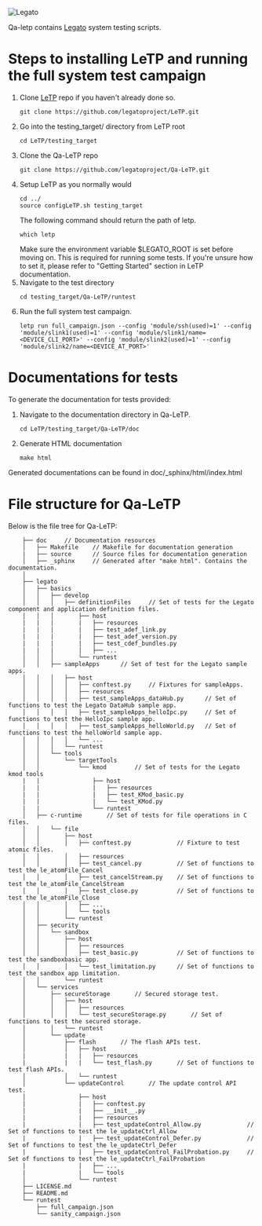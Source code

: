 ![Legato](https://legato.io/resources/img/legato_logo.png)

Qa-letp contains <A HREF="https://github.com/legatoproject/legato-af">
Legato</A> system testing scripts.

# Steps to installing LeTP and running the full system test campaign

1. Clone <A HREF="https://github.com/legatoproject/LeTP">LeTP</A> repo if you haven't already done so. <br>
    ```
    git clone https://github.com/legatoproject/LeTP.git
    ```
2. Go into the testing_target/ directory from LeTP root
    ```
    cd LeTP/testing_target
    ```
3. Clone the Qa-LeTP repo
    ```
    git clone https://github.com/legatoproject/Qa-LeTP.git
    ```
4. Setup LeTP as you normally would
    ```
    cd ../
    source configLeTP.sh testing_target
    ```
    The following command should return the path of letp.
    ```
    which letp
    ```
    Make sure the environment variable $LEGATO_ROOT is set before moving on.
    This is required for running some tests.
    If you're unsure how to set it, please refer to "Getting Started" section in LeTP documentation.
5. Navigate to the test directory
    ```
    cd testing_target/Qa-LeTP/runtest
    ```
6. Run the full system test campaign.
    ```
    letp run full_campaign.json --config 'module/ssh(used)=1' --config 'module/slink1(used)=1' --config 'module/slink1/name=<DEVICE_CLI_PORT>' --config 'module/slink2(used)=1' --config 'module/slink2/name=<DEVICE_AT_PORT>'
    ```

# Documentations for tests

To generate the documentation for tests provided:

1. Navigate to the documentation directory in Qa-LeTP.
    ```
    cd LeTP/testing_target/Qa-LeTP/doc
    ```
2. Generate HTML documentation
    ```
    make html
    ```
Generated documentations can be found in doc/_sphinx/html/index.html

# File structure for Qa-LeTP

Below is the file tree for Qa-LeTP:

```
    ├── doc     // Documentation resources
    │   ├── Makefile    // Makefile for documentation generation
    |   ├── source      // Source files for documentation generation
    │   ├── _sphinx     // Generated after "make html". Contains the documentation.
    │
    ├── legato
    │   ├── basics
    │   │   ├── develop
    │   │   │   ├── definitionFiles     // Set of tests for the Legato component and application definition files.
    │   │   │       ├── host
    |   |   |       |   ├── resources
    |   |   |       |   ├── test_adef_link.py
    |   |   |       |   ├── test_adef_version.py
    |   |   |       |   ├── test_cdef_bundles.py
    |   |   |       |   ├── ...
    │   │   │       └── runtest
    │   │   ├── sampleApps      // Set of test for the Legato sample apps.
    │   │   │   ├── host
    │   │   │   │   ├── conftest.py     // Fixtures for sampleApps.
    │   │   │   │   ├── resources
    │   │   │   │   ├── test_sampleApps_dataHub.py      // Set of functions to test the Legato DataHub sample app.
    │   │   │   │   ├── test_sampleApps_helloIpc.py     // Set of functions to test the HelloIpc sample app.
    │   │   │   │   ├── test_sampleApps_helloWorld.py   // Set of functions to test the helloWorld sample app.
    │   │   │   │   └── ...
    │   │   │   └── runtest
    │   │   └── tools
    │   │       └── targetTools
    │   │           └── kmod        // Set of tests for the Legato kmod tools
    |   |               ├── host
    |   |               |   ├── resources
    |   |               |   ├── test_KMod_basic.py
    |   |               |   └── test_KMod.py
    |   |               └── runtest
    │   ├── c-runtime       // Set of tests for file operations in C files.
    │   │   └── file
    │   │       ├── host
    │   │       │   ├── conftest.py             // Fixture to test atomic files.
    │   │       │   ├── resources
    │   │       │   ├── test_cancel.py          // Set of functions to test the le_atomFile_Cancel
    │   │       │   ├── test_cancelStream.py    // Set of functions to test the le_atomFile_CancelStream
    │   │       │   ├── test_close.py           // Set of functions to test the le_atomFile_Close
    │   │       │   ├── ...
    │   │       │   └── tools
    │   │       └── runtest
    │   ├── security
    │   │   └── sandbox
    │   │       ├── host
    │   │       │   ├── resources
    │   │       │   ├── test_basic.py           // Set of functions to test the sandboxbasic app.
    │   │       │   └── test_limitation.py      // Set of functions to test the sandbox app limitation.
    │   │       └── runtest
    │   └── services
    │       ├── secureStorage       // Secured storage test.
    │       │   ├── host
    │       │   │   ├── resources
    │       │   │   └── test_secureStorage.py       // Set of functions to test the secured storage.
    │       │   └── runtest
    │       └── update
    │           ├── flash       // The flash APIs test.
    │           │   ├── host
    |           |   |   ├── resources
    |           |   |   └── test_flash.py       // Set of functions to test flash APIs.
    │           │   └── runtest
    │           └── updateControl       // The update control API test.
    │               ├── host
    |               |   ├── conftest.py
    |               |   ├── __init__.py
    |               |   ├── resources
    |               |   ├── test_updateControl_Allow.py             // Set of functions to test the le_updateCtrl_Allow
    |               |   ├── test_updateControl_Defer.py             // Set of functions to test the le_updateCtrl_Defer
    |               |   ├── test_updateControl_FailProbation.py     // Set of functions to test the le_updateCtrl_FailProbation
    |               |   ├── ...
    |               |   └── tools
    │               └── runtest
    ├── LICENSE.md
    ├── README.md
    └── runtest
        ├── full_campaign.json
        └── sanity_campaign.json
```
